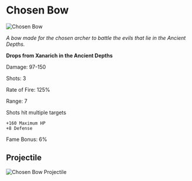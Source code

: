 # Chosen Bow

![Chosen Bow](https://vwiki.valorserver.com/api/item/picture/chosen%20bow)

<i>A bow made for the chosen archer to battle the evils that lie in the Ancient Depths.</i>

**Drops from Xanarich in the Ancient Depths**

Damage: 97-150

Shots: 3

Rate of Fire: 125%

Range: 7

Shots hit multiple targets

    +160 Maximum HP
    +8 Defense
    
Fame Bonus: 6%

## Projectile 
![Chosen Bow Projectile](https://cdn.discordapp.com/attachments/953134990428868629/981403674112827432/chosenbow.gif)
